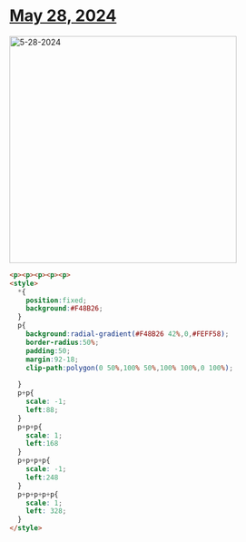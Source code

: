 # [May 28, 2024](https://cssbattle.dev/play/GWCcGIiZCG2XZUUVCZmH)

<img src="https://firebasestorage.googleapis.com/v0/b/cssbattleapp.appspot.com/o/user%2Fummd3POvEDfFyeFvVdOMG3OOrwE2%2Ftargets%2Ftarget_zRbZ25E@2x.png?alt=media" width="400" alt="5-28-2024" />

```html
<p><p><p><p><p>
<style>
  *{
    position:fixed;
    background:#F48B26;
  }
  p{
    background:radial-gradient(#F48B26 42%,0,#FEFF58);
    border-radius:50%;
    padding:50;
    margin:92-18;
    clip-path:polygon(0 50%,100% 50%,100% 100%,0 100%);
    
  }
  p+p{
    scale: -1;
    left:88;
  }
  p+p+p{
    scale: 1;
    left:168
  }
  p+p+p+p{
    scale: -1;
    left:248
  }
  p+p+p+p+p{
    scale: 1;
    left: 328;
  }
</style>
```
